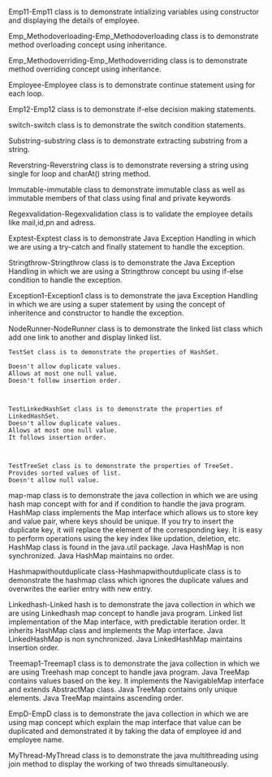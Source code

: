 Emp11-Emp11 class is to demonstrate intializing variables using constructor and displaying the details of employee.


Emp_Methodoverloading-Emp_Methodoverloading class is to demonstrate method overloading concept using inheritance.


Emp_Methodoverriding-Emp_Methodoverriding class is to demonstrate method overriding concept using inheritance.


Employee-Employee class is to demonstrate continue statement using for each loop.


Emp12-Emp12 class is to demonstrate if-else decision making statements.


switch-switch class is to demonstrate the switch condition statements.


Substring-substring class is to demonstrate extracting substring from a string. 


Reverstring-Reverstring class is to demonstrate reversing a string using single for loop and charAt() string method.


Immutable-immutable class to demonstrate immutable class as well as immutable members of that class using final and private keywords


Regexvalidation-Regexvalidation class is to validate the employee details like mail,id,pn and adress.


Exptest-Exptest class is to demonstrate Java Exception Handling in which we are using a try-catch and finally statement to handle the exception.


Stringthrow-Stringthrow class is to demonstrate the Java Exception Handling in which we are using a Stringthrow concept bu using if-else condition to handle the exception.


Exception1-Exception1 class is to demonstrate the java Exception Handling in which we are using a super statement by using the concept of inheritence and constructor to handle the exception.


NodeRunner-NodeRunner class is to demonstrate the linked list class which add one link to another and display linked list.



    TestSet class is to demonstrate the properties of HashSet.

    Doesn't allow duplicate values.
    Allows at most one null value.
    Doesn't follow insertion order.
    
    
    
    TestLinkedHashSet class is to demonstrate the properties of LinkedHashSet.
    Doesn't allow duplicate values.
    Allows at most one null value.
    It follows insertion order.
    
    
    
    TestTreeSet class is to demonstrate the properties of TreeSet.
    Provides sorted values of list.
    Doesn't allow null value.


map-map class is to demonstrate the java collection in which  we are using hash map concept with for and if condition to handle the java program.
HashMap class implements the Map interface which allows us to store key and value pair, where keys should be unique. If you try to insert the duplicate key, it will replace the element of the corresponding key. It is easy to perform operations using the key index like updation, deletion, etc. HashMap class is found in the java.util package.
Java HashMap is non synchronized.
Java HashMap maintains no order.


Hashmapwithoutduplicate class-Hashmapwithoutduplicate class is to demonstrate the hashmap class which ignores the duplicate values and overwrites the earlier entry with new entry.


Linkedhash-Linked hash is to demonstrate the java collection in which we are using Linkedhash map concept to handle java program.
Linked list implementation of the Map interface, with predictable iteration order. It inherits HashMap class and implements the Map interface.
Java LinkedHashMap is non synchronized.
Java LinkedHashMap maintains insertion order.



Treemap1-Treemap1 class is to demonstrate the java collection in which we are using Treehash map concept to handle java program.
Java TreeMap contains values based on the key. It implements the NavigableMap interface and extends AbstractMap class.
Java TreeMap contains only unique elements.
Java TreeMap maintains ascending order.


EmpD-EmpD class is to demonstrate the java collection in which we are using map concept which explain the map interface  that value can be duplicated and demonstrated it by taking the data of employee id and employee name.


MyThread-MyThread class is to demonstrate the java multithreading using join method to display the working of two threads simultaneously. 









